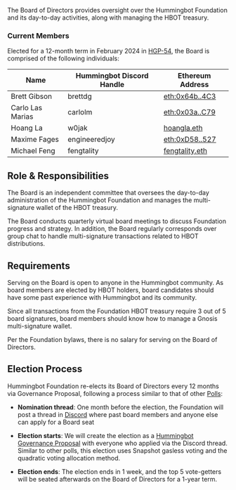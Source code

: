 The Board of Directors provides oversight over the Hummingbot Foundation and its day-to-day activities, along with managing the HBOT treasury.

### Current Members

Elected for a 12-month term in February 2024 in [HGP-54](https://snapshot.org/#/hbot.eth/proposal/0x2fc72475c6aef6f8a6261f197833d5a80f6ee3b2971455a17a2223a5ebfedf06), the Board is comprised of the following individuals:

| Name              | Hummingbot Discord Handle  | Ethereum Address |
|-------------------|-----------------------------------------|-------------|
| Brett Gibson      | brettdg | [eth:0x64b..4C3](https://etherscan.io/address/0x64b8457C3977a2f8ca7D7C00b0435aED27CA34C3)
| Carlo Las Marias      | carlolm | [eth:0x03a..C79](https://etherscan.io/address/0x03aD70b7F9E577AE73a533470C2c65d537007C79)
| Hoang La          | w0jak | [hoangla.eth](https://etherscan.io/address/0xB6B3140Eb3953BCE564f937948f98Ab5A8286a50)
| Maxime Fages      | engineeredjoy | [eth:0xD58..527](https://etherscan.io/address/0xD582C19D593897aF38aa263dFFae151BfD42D527)
| Michael Feng      | fengtality | [fengtality.eth](https://etherscan.io/address/0x9FA3156B802eA7ECFe55173Eafc296f509a28777)

## Role & Responsibilities

The Board is an independent committee that oversees the day-to-day administration of the Hummingbot Foundation and manages the multi-signature wallet of the HBOT treasury.

The Board conducts quarterly virtual board meetings to discuss Foundation progress and strategy. In addition, the Board regularly corresponds over group chat to handle multi-signature transactions related to HBOT distributions.

## Requirements

Serving on the Board is open to anyone in the Hummingbot community. As board members are elected by HBOT holders, board candidates should have some past experience with Hummingbot and its community.

Since all transactions from the Foundation HBOT treasury require 3 out of 5 board signatures, board members should know how to manage a Gnosis multi-signature wallet.

Per the Foundation bylaws, there is no salary for serving on the Board of Directors.

## Election Process

Hummingbot Foundation re-elects its Board of Directors every 12 months via Governance Proposal, following a process similar to that of other [Polls](/governance/polls):

* **Nomination thread**: One month before the election, the Foundation will post a thread in [Discord](https://discord.gg/hummingbot) where past board members and anyone else can apply for a Board seat

* **Election starts**: We will create the election as a [Hummingbot Governance Proposal](/governance/proposals) with everyone who applied via the Discord thread. Similar to other polls, this election uses Snapshot gasless voting and the quadratic voting allocation method.

* **Election ends**: The election ends in 1 week, and the top 5 vote-getters will be seated afterwards on the Board of Directors for a 1-year term.

